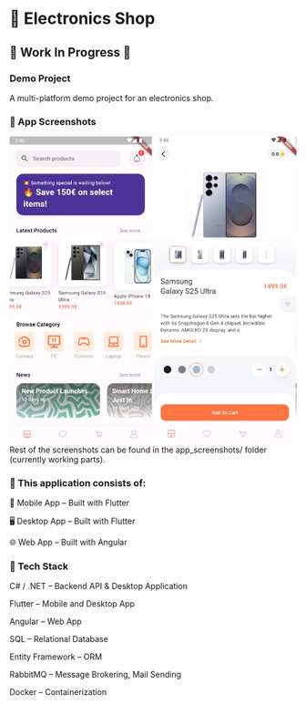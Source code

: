 # 🛒 Electronics Shop #
## 🚧 Work In Progress 🚧 ## 
### Demo Project ###
A multi-platform demo project for an electronics shop.

### 📸 App Screenshots ###
<div style="display: flex;">
  <img src="app_screenshots/home1_screen.jpg" alt="Home Screen" width="250"/>
  <div style="width: 10px;"></div>
  <img src="app_screenshots/product_details1_screen.jpg" alt="Product Details" width="250"/>
</div>
Rest of the screenshots can be found in the app_screenshots/ folder (currently working parts).

### 🧩 This application consists of: ###

📱 Mobile App – Built with Flutter

🖥️ Desktop App – Built with Flutter

🌐 Web App – Built with Angular

### 🧰 Tech Stack ###
C# / .NET – Backend API & Desktop Application

Flutter – Mobile and Desktop App

Angular – Web App

SQL – Relational Database

Entity Framework – ORM

RabbitMQ – Message Brokering, Mail Sending

Docker – Containerization


